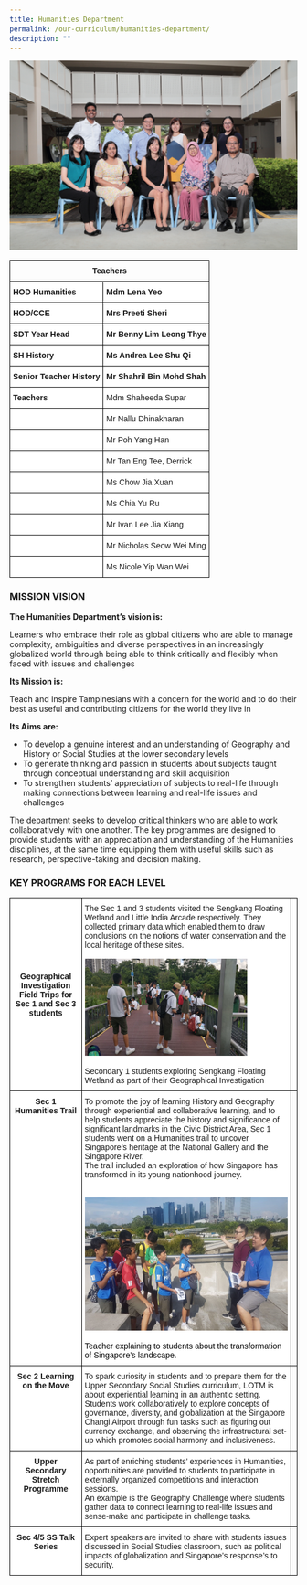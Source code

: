 ```yaml
---
title: Humanities Department
permalink: /our-curriculum/humanities-department/
description: ""
---
```

![](/images/humanities%20department.png)

<style type="text/css">
.tg  {border-collapse:collapse;border-spacing:0;}
.tg td{border-color:black;border-style:solid;border-width:1px;font-family:Arial, sans-serif;font-size:14px;
  overflow:hidden;padding:10px 5px;word-break:normal;}
.tg th{border-color:black;border-style:solid;border-width:1px;font-family:Arial, sans-serif;font-size:14px;
  font-weight:normal;overflow:hidden;padding:10px 5px;word-break:normal;}
.tg .tg-baqh{text-align:center;vertical-align:top}
.tg .tg-dgl5{background-color:#FFF;font-weight:bold;text-align:left;vertical-align:top}
.tg .tg-ktyi{background-color:#FFF;text-align:left;vertical-align:top}
.tg .tg-zr06{background-color:#FFF;text-align:left;vertical-align:middle}
.tg .tg-f4yw{background-color:#FFF;text-align:center;vertical-align:middle}
</style>
<table class="tg">
<thead>
  <tr>
    <th class="tg-baqh" colspan="2"><span style="font-weight:bold">Teachers</span></th>
  </tr>
</thead>
<tbody>
  <tr>
    <td class="tg-dgl5">HOD Humanities   </td>
    <td class="tg-dgl5">Mdm Lena Yeo</td>
  </tr>
  <tr>
    <td class="tg-dgl5">HOD/CCE</td>
    <td class="tg-dgl5">Mrs Preeti Sheri <br></td>
  </tr>
  <tr>
    <td class="tg-dgl5">SDT Year Head</td>
    <td class="tg-dgl5">Mr Benny Lim Leong Thye</td>
  </tr>
  <tr>
    <td class="tg-dgl5">SH History <br></td>
    <td class="tg-dgl5">Ms Andrea Lee Shu Qi<br></td>
  </tr>
  <tr>
    <td class="tg-dgl5">Senior Teacher History</td>
    <td class="tg-dgl5">Mr Shahril Bin Mohd Shah</td>
  </tr>
  <tr>
    <td class="tg-dgl5">Teachers </td>
    <td class="tg-ktyi">Mdm Shaheeda Supar</td>
  </tr>
  <tr>
    <td class="tg-zr06"></td>
    <td class="tg-zr06">Mr Nallu Dhinakharan</td>
  </tr>
  <tr>
    <td class="tg-zr06"></td>
    <td class="tg-ktyi">Mr Poh Yang Han<br></td>
  </tr>
  <tr>
    <td class="tg-zr06"></td>
    <td class="tg-ktyi">Mr Tan Eng Tee, Derrick<br></td>
  </tr>
  <tr>
    <td class="tg-ktyi"> </td>
    <td class="tg-zr06">Ms Chow Jia Xuan</td>
  </tr>
  <tr>
    <td class="tg-ktyi"> </td>
    <td class="tg-zr06">Ms Chia Yu Ru <br></td>
  </tr>
  <tr>
    <td class="tg-f4yw"> </td>
    <td class="tg-zr06">Mr Ivan Lee Jia Xiang<br></td>
  </tr>
  <tr>
    <td class="tg-f4yw"> </td>
    <td class="tg-zr06">Mr Nicholas Seow Wei Ming</td>
  </tr>
  <tr>
    <td class="tg-f4yw"> </td>
    <td class="tg-zr06">Ms Nicole Yip Wan Wei</td>
  </tr>
</tbody>
</table>

### MISSION VISION

**The Humanities Department’s vision is:**   

Learners who embrace their role as global citizens who are able to manage complexity, ambiguities and diverse perspectives in an increasingly globalized world through being able to think critically and flexibly when faced with issues and challenges  

**Its Mission is:** 

Teach and Inspire Tampinesians with a concern for the world and to do their best as useful and contributing citizens for the world they live in  
  

**Its Aims are:** 

*   To develop a genuine interest and an understanding of Geography and History or Social Studies at the lower secondary levels
*   To generate thinking and passion in students about subjects taught through conceptual understanding and skill acquisition
*   To strengthen students’ appreciation of subjects to real-life through making connections between learning and real-life issues and challenges 

  

The department seeks to develop critical thinkers who are able to work collaboratively with one another. The key programmes are designed to provide students with an appreciation and understanding of the Humanities disciplines, at the same time equipping them with useful skills such as research, perspective-taking and decision making.

### KEY PROGRAMS FOR EACH LEVEL

<style type="text/css">
.tg  {border-collapse:collapse;border-spacing:0;}
.tg td{border-color:black;border-style:solid;border-width:1px;font-family:Arial, sans-serif;font-size:14px;
  overflow:hidden;padding:10px 5px;word-break:normal;}
.tg th{border-color:black;border-style:solid;border-width:1px;font-family:Arial, sans-serif;font-size:14px;
  font-weight:normal;overflow:hidden;padding:10px 5px;word-break:normal;}
.tg .tg-f4yw{background-color:#FFF;text-align:center;vertical-align:middle}
.tg .tg-dgl5{background-color:#FFF;font-weight:bold;text-align:left;vertical-align:top}
.tg .tg-ktyi{background-color:#FFF;text-align:left;vertical-align:top}
.tg .tg-9hzb{background-color:#FFF;font-weight:bold;text-align:center;vertical-align:top}
.tg .tg-0lax{text-align:left;vertical-align:top}
.tg .tg-zr06{background-color:#FFF;text-align:left;vertical-align:middle}
</style>
<table class="tg">
<thead>
  <tr>
    <th class="tg-f4yw"><span style="font-weight:bold">Geographical Investigation Field Trips for </span><br><span style="font-weight:bold">Sec 1 and Sec 3 students</span></th>
    <th class="tg-dgl5"><span style="font-weight:400;font-style:normal">The Sec 1 and 3 students visited the Sengkang Floating Wetland and Little India Arcade respectively. They collected primary data which enabled them to draw conclusions on the notions of water conservation and the local heritage of these sites.</span><br><br><img src="/images/3-1.jpg" alt="3.jpg" width="284" height="170"><br><br><span style="font-weight:400;font-style:normal">Secondary 1 students exploring Sengkang Floating Wetland as part of their Geographical Investigation</span></th>
    <th class="tg-ktyi"></th>
  </tr>
</thead>
<tbody>
  <tr>
    <td class="tg-9hzb"><span style="background-color:initial">Sec 1 Humanities Trail </span></td>
    <td class="tg-ktyi"><span style="background-color:initial">To promote the joy of learning History and Geography through experiential and collaborative learning, and to help students appreciate the history and significance of significant landmarks in the Civic District Area, Sec 1 students went on a Humanities trail to uncover Singapore’s heritage at the National Gallery and the Singapore River. </span><br><span style="background-color:initial">The trail included an exploration of how Singapore has transformed in its young nationhood journey. </span><br><br><br><img src="/images/4-1.jpg" alt="4.jpg" width="414" height="233"><br><br><span style="color:#000">Teacher explaining to students about the transformation of Singapore’s landscape.</span><br></td>
    <td class="tg-0lax"></td>
  </tr>
  <tr>
    <td class="tg-9hzb"><span style="background-color:initial">Sec 2 Learning on the Move</span></td>
    <td class="tg-zr06">To spark curiosity in students and to prepare them for the Upper Secondary Social Studies curriculum, LOTM is about experiential learning in an authentic setting. <br>Students work collaboratively to explore concepts of governance, diversity, and globalization at the Singapore Changi Airport through fun tasks such as figuring out currency exchange, and observing the infrastructural set-up which promotes social harmony and inclusiveness. </td>
    <td class="tg-0lax"></td>
  </tr>
  <tr>
    <td class="tg-9hzb"><span style="background-color:initial">Upper Secondary Stretch Programme</span> </td>
    <td class="tg-zr06">As part of enriching students’ experiences in Humanities, opportunities are provided to students to participate in externally organized competitions and interaction sessions. <br>An example is the Geography Challenge where students gather data to connect learning to real-life issues and sense-make and participate in challenge tasks.</td>
    <td class="tg-0lax"></td>
  </tr>
  <tr>
    <td class="tg-9hzb"><span style="background-color:initial">Sec 4/5 SS Talk Series</span></td>
    <td class="tg-zr06">Expert speakers are invited to share with students issues discussed in Social Studies classroom, such as political impacts of globalization and Singapore’s response’s to security. </td>
    <td class="tg-0lax"></td>
  </tr>
</tbody>
</table>

